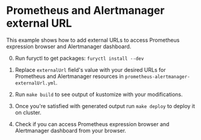 # Prometheus and Alertmanager external URL

This example shows how to add external URLs to access Prometheus expression
browser and Alertmanager dashboard.

0. Run furyctl to get packages: `furyctl install --dev`

1. Replace `externalUrl` field's value with your desired URLs for Prometheus and
   Alertmanager resources in `prometheus-alertmanager-externalUrl.yml`.

2. Run `make build` to see output of kustomize with your modifications.

3. Once you're satisfied with generated output run `make deploy` to deploy it on
   cluster.

4. Check if you can access Prometheus expression browser and Alertmanager
   dashboard from your browser.
